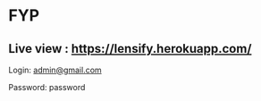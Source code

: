 # FYP 
## Live view :  https://lensify.herokuapp.com/
  
 Login: admin@gmail.com
 
 Password: password
